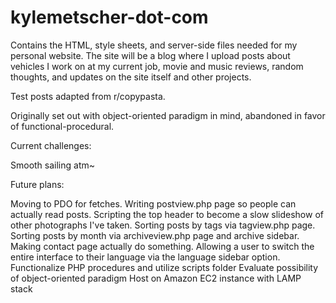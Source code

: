 # kylemetscher-dot-com

Contains the HTML, style sheets, and server-side files needed for my personal website. The site will be a blog where I upload posts about vehicles I work
on at my current job, movie and music reviews, random thoughts, and updates on the site itself and other projects.

Test posts adapted from r/copypasta.

Originally set out with object-oriented paradigm in mind, abandoned in favor of functional-procedural.

Current challenges:

Smooth sailing atm~

Future plans:

Moving to PDO for fetches.
Writing postview.php page so people can actually read posts.
Scripting the top header to become a slow slideshow of other photographs I've taken.
Sorting posts by tags via tagview.php page.
Sorting posts by month via archiveview.php page and archive sidebar.
Making contact page actually do something.
Allowing a user to switch the entire interface to their language via the language sidebar option.
Functionalize PHP procedures and utilize scripts folder
Evaluate possibility of object-oriented paradigm
Host on Amazon EC2 instance with LAMP stack

